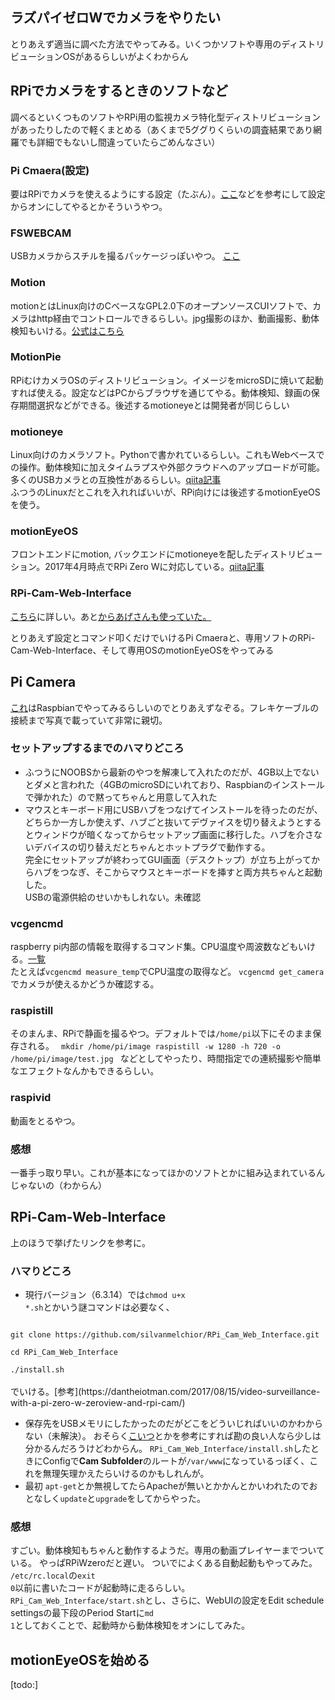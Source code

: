 ## ラズパイゼロWでカメラをやりたい
とりあえず適当に調べた方法でやってみる。いくつかソフトや専用のディストリビューションOSがあるらしいがよくわからん

## RPiでカメラをするときのソフトなど
調べるといくつものソフトやRPi用の監視カメラ特化型ディストリビューションがあったりしたので軽くまとめる（あくまで5ググりくらいの調査結果であり網羅でも詳細でもないし間違っていたらごめんなさい）
### Pi Cmaera(設定)
要はRPiでカメラを使えるようにする設定（たぶん）。[ここ](http://tatata.hatenablog.jp/entry/2017/03/26/220111)などを参考にして設定からオンにしてやるとかそういうやつ。

### FSWEBCAM
USBカメラからスチルを撮るパッケージっぽいやつ。
[ここ](http://igarashi-systems.com/sample/translation/raspberry-pi/usage/webcam.html)

### Motion
motionとはLinux向けのCベースなGPL2.0下のオープンソースCUIソフトで、カメラはhttp経由でコントロールできるらしい。jpg撮影のほか、動画撮影、動体検知もいける。[公式はこちら](http://htmlpreview.github.io/?https://github.com/Motion-Project/motion/blob/master/motion_guide.html)

### MotionPie
RPiむけカメラOSのディストリビューション。イメージをmicroSDに焼いて起動すれば使える。設定などはPCからブラウザを通じてやる。動体検知、録画の保存期間選択などができる。後述するmotioneyeとは開発者が同じらしい

### motioneye
Linux向けのカメラソフト。Pythonで書かれているらしい。これもWebベースでの操作。動体検知に加えタイムラプスや外部クラウドへのアップロードが可能。多くのUSBカメラとの互換性があるらしい。[qiita記事](http://qiita.com/mt08/items/96207abfba91954b50d4)</br>
ふつうのLinuxだとこれを入れればいいが、RPi向けには後述するmotionEyeOSを使う。

### motionEyeOS
フロントエンドにmotion, バックエンドにmotioneyeを配したディストリビューション。2017年4月時点でRPi Zero Wに対応している。[qiita記事](http://qiita.com/mt08/items/180140d7df549b0a1dec)

### RPi-Cam-Web-Interface
[こちら](http://www.e-risingstar.com/?p=1324)に詳しい。あと[からあげさんも使っていた。](http://karaage.hatenadiary.jp/entry/2017/04/06/073000)

とりあえず設定とコマンド叩くだけでいけるPi Cmaeraと、専用ソフトのRPi-Cam-Web-Interface、そして専用OSのmotionEyeOSをやってみる

## Pi Camera
[これ](http://www.neko.ne.jp/~freewing/raspberry_pi/raspberry_pi_zero_camera_setup/)はRaspbianでやってみるらしいのでとりあえずなぞる。フレキケーブルの接続まで写真で載っていて非常に親切。

### セットアップするまでのハマりどころ
- ふつうにNOOBSから最新のやつを解凍して入れたのだが、4GB以上でないとダメと言われた（4GBのmicroSDにいれており、Raspbianのインストールで弾かれた）ので黙ってちゃんと用意して入れた
- マウスとキーボード用にUSBハブをつなげてインストールを待ったのだが、どちらか一方しか使えず、ハブごと抜いてデヴァイスを切り替えようとするとウィンドウが暗くなってからセットアップ画面に移行した。ハブを介さないデバイスの切り替えだとちゃんとホットプラグで動作する。</br>
完全にセットアップが終わってGUI画面（デスクトップ）が立ち上がってからハブをつなぎ、そこからマウスとキーボードを挿すと両方共ちゃんと起動した。</br>
USBの電源供給のせいかもしれない。未確認

### vcgencmd
raspberry pi内部の情報を取得するコマンド集。CPU温度や周波数などもいける。[一覧](http://elinux.org/RPI_vcgencmd_usage)</br>
たとえば<code>vcgencmd measure_temp</code>でCPU温度の取得など。
<code>vcgencmd get_camera</code>でカメラが使えるかどうか確認する。

### raspistill
そのまんま、RPiで静画を撮るやつ。デフォルトでは<code>/home/pi</code>以下にそのまま保存される。
<code>
mkdir /home/pi/image
raspistill -w 1280 -h 720 -o /home/pi/image/test.jpg
</code>
などとしてやったり、時間指定での連続撮影や簡単なエフェクトなんかもできるらしい。

### raspivid
動画をとるやつ。

### 感想
一番手っ取り早い。これが基本になってほかのソフトとかに組み込まれているんじゃないの（わからん）

## RPi-Cam-Web-Interface
上のほうで挙げたリンクを参考に。
### ハマりどころ
- 現行バージョン（6.3.14）では<code>chmod u+x *.sh</code>とかいう謎コマンドは必要なく、</br>
<code>
git clone https://github.com/silvanmelchior/RPi_Cam_Web_Interface.git</br>
cd RPi_Cam_Web_Interface</br>
./install.sh
</code></br>でいける。[参考](https://dantheiotman.com/2017/08/15/video-surveillance-with-a-pi-zero-w-zeroview-and-rpi-cam/)

- 保存先をUSBメモリにしたかったのだがどこをどういじればいいのかわからない（未解決）。
おそらく[こいつ](http://elinux.org/RPi-Cam-Web-Interface#How_do_I_change_the_path_for_the_video_images_and_pictures.3F)とかを参考にすれば勘の良い人なら少しは分かるんだろうけどわからん。
<code>RPi_Cam_Web_Interface/install.sh</code>したときにConfigで<strong>Cam Subfolder</strong>のルートが<code>/var/www</code>になっているっぽく、これを無理矢理かえたらいけるのかもしれんが。
- 最初 <code>apt-get</code>とか無視してたらApacheが無いとかかんとかいわれたのでおとなしく<code>update</code>と<code>upgrade</code>をしてからやった。

### 感想
すごい。動体検知もちゃんと動作するようだ。専用の動画プレイヤーまでついている。
やっぱRPiWzeroだと遅い。
ついでによくある自動起動もやってみた。
<code>/etc/rc.local</code>の<code>exit 0</code>以前に書いたコードが起動時に走るらしい。
<code>RPi_Cam_Web_Interface/start.sh</code>とし、さらに、WebUIの設定を<string>Edit schedule settings</string>の最下段の<string>Period Start</string>に<code>md 1</code>としておくことで、起動時から動体検知をオンにしてみた。


## motionEyeOSを始める
[todo:]
